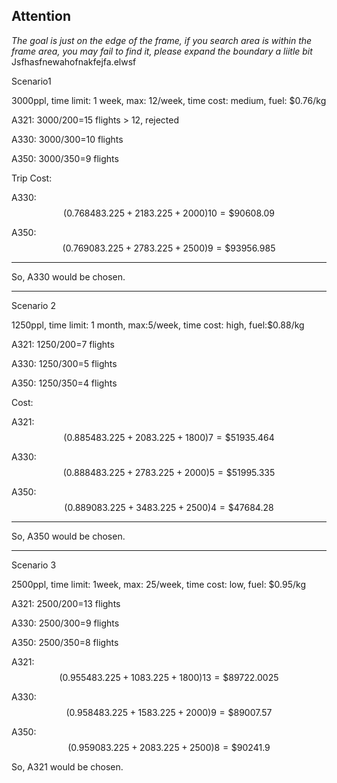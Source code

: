 ## Attention
*The goal is just on the edge of the frame, if you search area is within the frame area, you may fail to find it, please expand the boundary a liitle bit*
Jsfhasfnewahofnakfejfa.elwsf



Scenario1

3000ppl, time limit: 1 week, max: 12/week, time cost: medium, fuel: \$0.76/kg

A321: 3000/200=15 flights \> 12, rejected

A330: 3000/300=10 flights

A350: 3000/350=9 flights

Trip Cost:

A330: $$( 0 . 7 6 84 8 3 . 2 2 5 + 2 1 8 3 . 2 2 5 + 2 0 0 0 ) 10 = \$ 9 0 6 0 8 . 0 9$$

A350: $$( 0 . 7 6 90 8 3 . 2 2 5 + 2 7 8 3 . 2 2 5 + 2 5 0 0 ) 9 = \$ 9 3 9 5 6 . 9 8 5$$

***

So, A330 would be chosen.

***

Scenario 2

1250ppl, time limit: 1 month, max:5/week, time cost: high, fuel:\$0.88/kg

A321: 1250/200=7 flights

A330: 1250/300=5 flights

A350: 1250/350=4 flights

Cost:

A321: $$( 0 . 8 8 54 8 3 . 2 2 5 + 2 0 8 3 . 2 2 5 + 1 8 0 0 ) 7 = \$ 5 1 9 3 5 . 4 6 4$$

A330: $$( 0 . 8 8 84 8 3 . 2 2 5 + 2 7 8 3 . 2 2 5 + 2 0 0 0 ) 5 = \$ 5 1 9 9 5 . 3 3 5$$

A350: $$( 0 . 8 8 90 8 3 . 2 2 5 + 3 4 8 3 . 2 2 5 + 2 5 0 0 ) 4 = \$ 4 7 6 8 4 . 2 8$$

***

So, A350 would be chosen.

***

Scenario 3

2500ppl, time limit: 1week, max: 25/week, time cost: low, fuel: \$0.95/kg

A321: 2500/200=13 flights

A330: 2500/300=9 flights

A350: 2500/350=8 flights

A321: $$( 0 . 9 5 54 8 3 . 2 2 5 + 1 0 8 3 . 2 2 5 + 1 8 0 0 ) 1 3 = \$ 8 9 7 2 2 . 0 0 2 5$$

A330: $$( 0 . 9 5 84 8 3 . 2 2 5 + 1 5 8 3 . 2 2 5 + 2 0 0 0 ) 9 = \$ 8 9 0 0 7 . 5 7$$

A350: $$( 0 . 9 5 90 8 3 . 2 2 5 + 2 0 8 3 . 2 2 5 + 2 5 0 0 ) 8 = \$ 9 0 2 4 1 . 9$$

So, A321 would be chosen.

